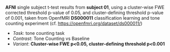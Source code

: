 **AFNI** single subject t-test results from **subject 01**, using a cluster-wise FWE corrected threshold p-value of 0.05, and cluster-defining threshold p-value of 0.001, taken from OpenfMRI **DS000011** classification learning and tone counting experiment (cf. https://openfmri.org/dataset/ds000011/)

 - *Task*: tone counting task
 - *Contrast*: Tone Counting vs Baseline
 - *Variant*: **Cluster-wise FWE p\<0.05, cluster-defining threshold p\<0.001**
